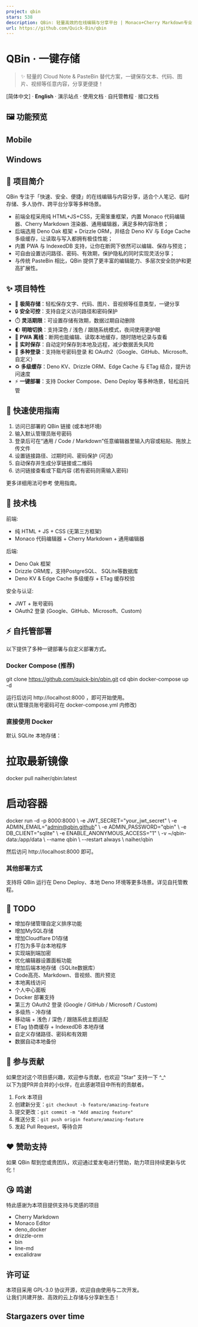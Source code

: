 ```yaml
---
project: qbin
stars: 538
description: QBin: 轻量高效的在线编辑与分享平台 | Monaco+Cherry Markdown专业编辑器 | Deno KV+DrizzleORM+EdgeCache多级缓存 | PWA离线访问+IndexedDB存储 | 自定义短链+密码+有效期 | 支持文本/代码/图片/视频 | OAuth2登录 | 明暗主题 | 实时保存 | Docker/Deno一键部署 | PasteBin替代方案
url: https://github.com/Quick-Bin/qbin
---
```


QBin · 一键存储
===========

> ✨ 轻量的 Cloud Note & PasteBin 替代方案，一键保存文本、代码、图片、视频等任意内容，分享更便捷！

\[简体中文\] · **English** · 演示站点 · 使用文档 · 自托管教程 · 接口文档

🖼️ 功能预览
--------

Mobile
------

Windows
-------

📝 项目简介
-------

QBin 专注于「快速、安全、便捷」的在线编辑与内容分享，适合个人笔记、临时存储、多人协作、跨平台分享等多种场景。

-   前端全程采用纯 HTML+JS+CSS，无需笨重框架，内置 Monaco 代码编辑器、Cherry Markdown 渲染器、通用编辑器，满足多种内容场景；
-   后端选用 Deno Oak 框架 + Drizzle ORM，并结合 Deno KV 与 Edge Cache 多级缓存，让读取与写入都拥有极佳性能；
-   内置 PWA 与 IndexedDB 支持，让你在断网下依然可以编辑、保存与预览；
-   可自由设置访问路径、密码、有效期，保护隐私的同时实现灵活分享；
-   与传统 PasteBin 相比，QBin 提供了更丰富的编辑能力、多层次安全防护和更高扩展性。

✨ 项目特性
------

-   🚀 **极简存储**：轻松保存文字、代码、图片、音视频等任意类型，一键分享
-   🔒 **安全可控**：支持自定义访问路径和密码保护
-   ⏱️ **灵活期限**：可设置存储有效期，数据过期自动删除
-   🌓 **明暗切换**：支持深色 / 浅色 / 跟随系统模式，夜间使用更护眼
-   📱 **PWA 离线**：断网也能编辑、读取本地缓存，随时随地记录与查看
-   🔄 **实时保存**：自动定时保存到本地及远程，减少数据丢失风险
-   🔑 **多种登录**：支持账号密码登录 和 OAuth2（Google、GitHub、Microsoft、自定义）
-   ♻️ **多级缓存**：Deno KV、Drizzle ORM、Edge Cache 与 ETag 结合，提升访问速度
-   ⚡ **一键部署**：支持 Docker Compose、Deno Deploy 等多种场景，轻松自托管

🚀 快速使用指南
---------

1.  访问已部署的 QBin 链接 (或本地环境)
2.  输入默认管理员账号密码
3.  登录后可在“通用 / Code / Markdown”任意编辑器里输入内容或粘贴、拖放上传文件
4.  设置链接路径、过期时间、密码保护 (可选)
5.  自动保存并生成分享链接或二维码
6.  访问链接查看或下载内容 (若有密码则需输入密码)

更多详细用法可参考 使用指南。

🔧 技术栈
------

前端:

-   纯 HTML + JS + CSS (无第三方框架)
-   Monaco 代码编辑器 + Cherry Markdown + 通用编辑器

后端:

-   Deno Oak 框架
-   Drizzle ORM库，支持PostgreSQL、 SQLite等数据库
-   Deno KV & Edge Cache 多级缓存 + ETag 缓存校验

安全与认证:

-   JWT + 账号密码
-   OAuth2 登录 (Google、GitHub、Microsoft、Custom)

⚡ 自托管部署
-------

以下提供了多种一键部署与自定义部署方式。

### Docker Compose (推荐)

git clone https://github.com/quick-bin/qbin.git
cd qbin
docker-compose up -d

运行后访问 http://localhost:8000 ，即可开始使用。  
(默认管理员账号密码可在 docker-compose.yml 内修改)

### 直接使用 Docker

默认 SQLite 本地存储：

# 拉取最新镜像
docker pull naiher/qbin:latest

# 启动容器
docker run -d -p 8000:8000 \\
  -e JWT\_SECRET="your\_jwt\_secret" \\
  -e ADMIN\_EMAIL="admin@qbin.github" \\
  -e ADMIN\_PASSWORD="qbin" \\
  -e DB\_CLIENT="sqlite" \\
  -e ENABLE\_ANONYMOUS\_ACCESS="1" \\
  -v ~/qbin-data:/app/data \\
  --name qbin  \\
  --restart always  \\
  naiher/qbin

然后访问 http://localhost:8000 即可。

### 其他部署方式

支持将 QBin 运行在 Deno Deploy、本地 Deno 环境等更多场景。详见自托管教程。

🚀 TODO
-------

-   增加存储管理自定义排序功能
-   增加MySQL存储
-   增加Cloudflare D1存储
-   打包为多平台本地程序
-   实现端到端加密
-   优化编辑器设置面板功能
-   增加后端本地存储（SQLite数据库）
-   Code高亮、Markdown、音视频、图片预览
-   本地离线访问
-   个人中心面板
-   Docker 部署支持
-   第三方 OAuth2 登录 (Google / GitHub / Microsoft / Custom)
-   多级热 - 冷存储
-   移动端 + 浅色 / 深色 / 跟随系统主题适配
-   ETag 协商缓存 + IndexedDB 本地存储
-   自定义存储路径、密码和有效期
-   数据自动本地备份

🤝 参与贡献
-------

如果您对这个项目感兴趣，欢迎参与贡献，也欢迎 "Star" 支持一下 ^\_^  
以下为提PR并合并的小伙伴，在此感谢项目中所有的贡献者。

  
  
  

1.  Fork 本项目
2.  创建新分支：`git checkout -b feature/amazing-feature`
3.  提交更改：`git commit -m "Add amazing feature"`
4.  推送分支：`git push origin feature/amazing-feature`
5.  发起 Pull Request，等待合并

❤ 赞助支持
------

如果 QBin 帮到您或贵团队，欢迎通过爱发电进行赞助，助力项目持续更新与优化！

😘 鸣谢
-----

特此感谢为本项目提供支持与灵感的项目

-   Cherry Markdown
-   Monaco Editor
-   deno\_docker
-   drizzle-orm
-   bin
-   line-md
-   excalidraw

许可证
---

本项目采用 GPL-3.0 协议开源，欢迎自由使用与二次开发。  
让我们共建开放、高效的云上存储与分享新生态！

Stargazers over time
--------------------
